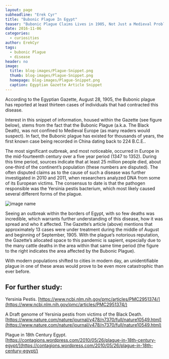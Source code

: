 ```yaml
---
layout: page
subheadline: "Erek Cyr"
title: "Bubonic Plague In Egypt"
teaser: "Bubonic Plague Claims Lives in 1905, Not Just a Medieval Problem."
date: 2016-11-06
categories:
  - curiosities
author: ErekCyr
tags:
  - bubonic Plague
  - disease
header: no
image:
  title: blog-images/Plague-Snippet.png
  thumb: blog-images/Plague-Snippet.png
  homepage: blog-images/Plague-Snippet.png
  caption: Egyptian Gazette Article Snippet
---
```

According to the Egyptian Gazette, August 28, 1905, the Bubonic plague has reported at least thirteen cases of individuals that had contracted this disease.

Interest in this snippet of information, housed within the Gazette (see figure below), stems from the fact that the Bubonic Plague (a.k.a. The Black Death), was not confined to Medieval Europe (as many readers would suspect). In fact, the Bubonic plague has existed for thousands of years, the first known case being recorded in China dating back to 224 B.C.E..

The most significant outbreak, and most noticeable, occurred in Europe in the mid-fourteenth century over a five year period (1347 to 1352). During this time period, sources indicate that at least 25 million people died, about one-third of the continent’s population (these numbers are disputed). The often disputed claims as to the cause of such a disease was further investigated in 2010 and 2011, when researchers analyzed DNA from some of its European victims. The consensus to date is that the pathogen responsible was the Yersinia pestis bacterium, which most likely caused several different forms of the plague.

![image name](https://github.com/dig-eg-gaz/dig-eg-gaz.github.io/blob/master/images/blog-images/Black-Plague.png?raw=true)

Seeing an outbreak within the borders of Egypt, with so few deaths was incredible, which warrants further understanding of this disease, how it was spread and who it affected. The Gazette’s article (above) mentions that approximately 13 cases were under treatment during the middle of August and beginning of September, 1905. With the plague’s notorious reputation, the Gazette’s allocated space to this pandemic is sapient, especially due to the many cattle deaths in the area within that same time period (the figure to the right indicates the area affected by the Bubonic Plague).

With modern populations shifted to cities in modern day, an unidentifiable plague in one of these areas would prove to be even more catastrophic than ever before.

## For further study:
Yersinia Pestis.
[https://www.ncbi.nlm.nih.gov/pmc/articles/PMC2951374/](https://www.ncbi.nlm.nih.gov/pmc/articles/PMC2951374/)

A Draft genome of Yersinia pestis from victims of the Black Death.
[https://www.nature.com/nature/journal/v478/n7370/full/nature10549.html](https://www.nature.com/nature/journal/v478/n7370/full/nature10549.html)

Plague in 18th Century Egypt.
[https://contagions.wordpress.com/2010/05/26/plague-in-18th-century-egypt/](https://contagions.wordpress.com/2010/05/26/plague-in-18th-century-egypt/)
